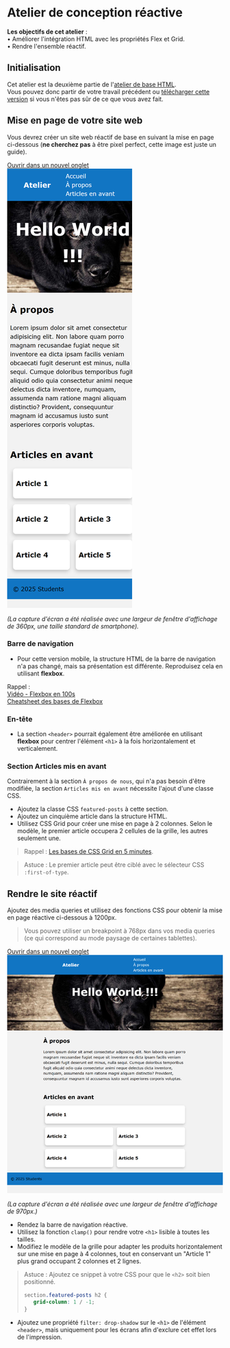 # Atelier de conception réactive

**Les objectifs de cet atelier** :  
• Améliorer l'intégration HTML avec les propriétés Flex et Grid.  
• Rendre l'ensemble réactif.


## Initialisation

Cet atelier est la deuxième partie de l'[atelier de base HTML](https://github.com/PPaillard/atelier-html-css-basics).  
Vous pouvez donc partir de votre travail précédent ou [télécharger cette version](https://github.com/PPaillard/atelier-html-css-responsive/archive/refs/heads/main.zip) si vous n'êtes pas sûr de ce que vous avez fait.


## Mise en page de votre site web
Vous devrez créer un site web réactif de base en suivant la mise en page ci-dessous (**ne cherchez pas** à être pixel perfect, cette image est juste un guide).  

<a href="./mobile_layout.png" target="_blank">Ouvrir dans un nouvel onglet <i class="bi bi-box-arrow-up-right"></i></a>  
![Mise en page à reproduire](mobile_layout.png)  

*(La capture d'écran a été réalisée avec une largeur de fenêtre d'affichage de 360px, une taille standard de smartphone).*  

### Barre de navigation

- Pour cette version mobile, la structure HTML de la barre de navigation n'a pas changé, mais sa présentation est différente. Reproduisez cela en utilisant **flexbox**.

Rappel :  
[Vidéo - Flexbox en 100s](https://www.youtube.com/watch?v=K74l26pE4YA)  
[Cheatsheet des bases de Flexbox](https://jonitrythall.com/content/images/flexboxsheet.pdf)

### En-tête

- La section `<header>` pourrait également être améliorée en utilisant **flexbox** pour centrer l'élément `<h1>` à la fois horizontalement et verticalement.

### Section Articles mis en avant

Contrairement à la section `À propos de nous`, qui n'a pas besoin d'être modifiée, la section `Articles mis en avant` nécessite l'ajout d'une classe CSS.
- Ajoutez la classe CSS `featured-posts` à cette section.
- Ajoutez un cinquième article dans la structure HTML.
- Utilisez CSS Grid pour créer une mise en page à 2 colonnes. Selon le modèle, le premier article occupera 2 cellules de la grille, les autres seulement une.

> Rappel : [Les bases de CSS Grid en 5 minutes](https://www.freecodecamp.org/news/learn-css-grid-in-5-minutes-f582e87b1228).  

> Astuce : Le premier article peut être ciblé avec le sélecteur CSS `:first-of-type`.

## Rendre le site réactif

Ajoutez des media queries et utilisez des fonctions CSS pour obtenir la mise en page réactive ci-dessous à 1200px.  
> Vous pouvez utiliser un breakpoint à 768px dans vos media queries (ce qui correspond au mode paysage de certaines tablettes).

<a href="./desktop_layout.png" target="_blank">Ouvrir dans un nouvel onglet <i class="bi bi-box-arrow-up-right"></i></a>  
![Mise en page à reproduire](desktop_layout.png)  

*(La capture d'écran a été réalisée avec une largeur de fenêtre d'affichage de 970px.)*

- Rendez la barre de navigation réactive.
- Utilisez la fonction `clamp()` pour rendre votre `<h1>` lisible à toutes les tailles.
- Modifiez le modèle de la grille pour adapter les produits horizontalement sur une mise en page à 4 colonnes, tout en conservant un "Article 1" plus grand occupant 2 colonnes et 2 lignes.

> Astuce : Ajoutez ce snippet à votre CSS pour que le `<h2>` soit bien positionné.
> ```css
> section.featured-posts h2 {
>    grid-column: 1 / -1;
> }
> ```

- Ajoutez une propriété `filter: drop-shadow` sur le `<h1>` de l'élément `<header>`, mais uniquement pour les écrans afin d'exclure cet effet lors de l'impression.

